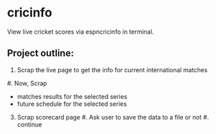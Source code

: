cricinfo
========

View live cricket scores via espncricinfo in terminal.

Project outline:
----------------

1. Scrap the live page to get the info for current international matches

#. Now, Scrap

* matches results for the selected series
* future schedule for the selected series

3. Scrap scorecard page
#. Ask user to save the data to a file or not
#. continue
